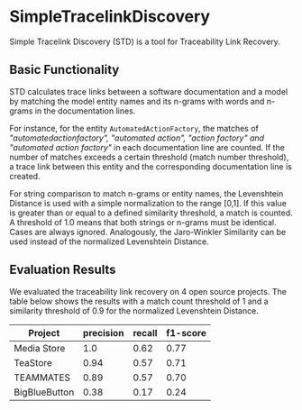 # SimpleTracelinkDiscovery
Simple Tracelink Discovery (STD) is a tool for Traceability Link Recovery.

## Basic Functionality
STD calculates trace links between a software documentation and a model by matching the model entity names and its n-grams with words and n-grams in the documentation lines. 

For instance, for the entity ``AutomatedActionFactory``, the matches of  *"automatedactionfactory", "automated action", "action factory" and "automated action factory"* in each documentation line are counted. If the number of matches exceeds a certain threshold (match number threshold), a trace link between this entity and the corresponding documentation line is created. 

For string comparison to match n-grams or entity names, the Levenshtein Distance is used with a simple normalization to the range [0,1]. 
If this value is greater than or equal to a defined similarity threshold, a match is counted. A threshold of 1.0 means that both strings or n-grams must be identical. Cases are always ignored. 
Analogously, the Jaro-Winkler Similarity can be used instead of the normalized Levenshtein Distance. 

## Evaluation Results
We evaluated the traceability link recovery on 4 open source projects. 
The table below shows the results with a match count threshold of 1 and a similarity threshold of 0.9 for the normalized Levenshtein Distance. 

| Project | precision | recall | f1-score |
| - | - | - | - |
| Media Store | 1.0 | 0.62 | 0.77 |
| TeaStore | 0.94 | 0.57 | 0.71 |
| TEAMMATES | 0.89 | 0.57 | 0.70 |
| BigBlueButton | 0.38 | 0.17 | 0.24 |